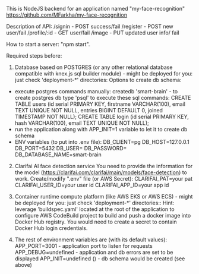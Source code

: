This is NodeJS backend for an application named "my-face-recognition"
https://github.com/MFarkha/my-face-recognition

Description of API:
/signin - POST success/fail
/register - POST new user/fail
/profile/:id - GET user/fail
/image - PUT  updated user info/ fail

How to start a server:
"npm start".

Required steps before:
1. Database based on POSTGRES (or any other relational database compatible with knex.js sql builder module) - might be deployed for you: just check 'deployment-*' directories:
Options to create db schema:
- execute postgres commands manually:
createdb 'smart-brain' - to create postgres db
type 'psql' to execute these sql commands:
CREATE TABLE users (id serial PRIMARY KEY, firstname VARCHAR(100), email TEXT UNIQUE NOT NULL, entries BIGINT DEFAULT 0, joined TIMESTAMP NOT NULL);
CREATE TABLE login (id serial PRIMARY KEY, hash VARCHAR(100), email TEXT UNIQUE NOT NULL);
- run the application along with APP_INIT=1 variable to let it to create db schema
- ENV variables (to put into .env file):
DB_CLIENT=pg
DB_HOST=127.0.0.1
DB_PORT=5432
DB_USER=
DB_PASSWORD=
DB_DATABASE_NAME=smart-brain

2. Clarifai AI face detection service
You need to provide the information for the model (https://clarifai.com/clarifai/main/models/face-detection) to work.
Create/modify ".env" file (or AWS Secret):
CLARIFAI_PAT=your pat
CLARIFAI_USER_ID=your user id
CLARIFAI_APP_ID=your app id

3. Container runtime compute platform (like AWS EKS or AWS ECS) - might be deployed for you: just check 'deployment-*' directories::
Hint: leverage 'buildspec.yaml' located at the root of the application to configure AWS CodeBuild project to build and push a docker image into Docker Hub registry. You would need to create a secret to contain Docker Hub login credentials.

4. The rest of environment variables are (with its default values):
APP_PORT=3001 - application port to listen for requests
APP_DEBUG=undefined - application and db errors are set to be displayed
APP_INIT=undefined () - db schema would be created (see above)
